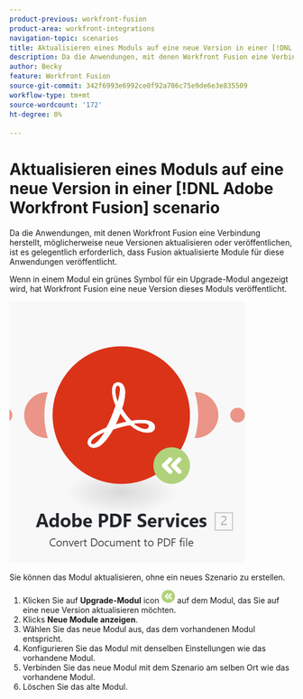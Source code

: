 ```yaml
---
product-previous: workfront-fusion
product-area: workfront-integrations
navigation-topic: scenarios
title: Aktualisieren eines Moduls auf eine neue Version in einer [!DNL Adobe Workfront Fusion] scenario
description: Da die Anwendungen, mit denen Workfront Fusion eine Verbindung herstellt, möglicherweise neue Versionen aktualisieren oder veröffentlichen, ist es gelegentlich erforderlich, dass Fusion aktualisierte Module für diese Anwendungen veröffentlicht.
author: Becky
feature: Workfront Fusion
source-git-commit: 342f6993e6992ce0f92a706c75e9de6e3e835509
workflow-type: tm+mt
source-wordcount: '172'
ht-degree: 0%

---
```


# Aktualisieren eines Moduls auf eine neue Version in einer [!DNL Adobe Workfront Fusion] scenario

Da die Anwendungen, mit denen Workfront Fusion eine Verbindung herstellt, möglicherweise neue Versionen aktualisieren oder veröffentlichen, ist es gelegentlich erforderlich, dass Fusion aktualisierte Module für diese Anwendungen veröffentlicht.

Wenn in einem Modul ein grünes Symbol für ein Upgrade-Modul angezeigt wird, hat Workfront Fusion eine neue Version dieses Moduls veröffentlicht.

![Aktualisierungssymbol](assets/update-indicator.png)

Sie können das Modul aktualisieren, ohne ein neues Szenario zu erstellen.

1. Klicken Sie auf **Upgrade-Modul** icon ![Aktualisierungssymbol](assets/upgrade-icon.png) auf dem Modul, das Sie auf eine neue Version aktualisieren möchten.
1. Klicks **Neue Module anzeigen**.
1. Wählen Sie das neue Modul aus, das dem vorhandenen Modul entspricht.
1. Konfigurieren Sie das Modul mit denselben Einstellungen wie das vorhandene Modul.
1. Verbinden Sie das neue Modul mit dem Szenario am selben Ort wie das vorhandene Modul.
1. Löschen Sie das alte Modul.




